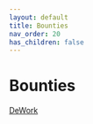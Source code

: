 ```yaml
---
layout: default
title: Bounties
nav_order: 20
has_children: false
---
```


# Bounties

[DeWork](https://app.dework.xyz/y-foundry-dao)

